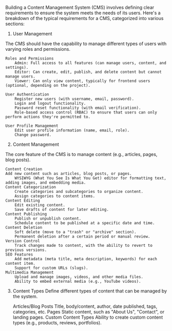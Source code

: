 Building a Content Management System (CMS) involves defining clear requirements to ensure the system meets the needs of its users. Here's a breakdown of the typical requirements for a CMS, categorized into various sections:
1. User Management

The CMS should have the capability to manage different types of users with varying roles and permissions.

    Roles and Permissions
        Admin: Full access to all features (can manage users, content, and settings).
        Editor: Can create, edit, publish, and delete content but cannot manage users.
        Viewer: Can only view content, typically for frontend users (optional, depending on the project).

    User Authentication
        Register new users (with username, email, password).
        Login and logout functionality.
        Password reset functionality (with email verification).
        Role-based access control (RBAC) to ensure that users can only perform actions they're permitted to.

    User Profile Management
        Edit user profile information (name, email, role).
        Change password.

2. Content Management

The core feature of the CMS is to manage content (e.g., articles, pages, blog posts).

    Content Creation
    Add new content such as articles, blog posts, or pages.
        WYSIWYG (What You See Is What You Get) editor for formatting text, adding images, and embedding media.
    Content Categorization
        Create categories and subcategories to organize content.
        Assign categories to content items.
    Content Editing
        Edit existing content.
        Save drafts of content for later editing.
    Content Publishing
        Publish or unpublish content.
        Schedule content to be published at a specific date and time.
    Content Deletion
        Soft delete (move to a "trash" or "archive" section).
        Permanent deletion after a certain period or manual review.
    Version Control
        Track changes made to content, with the ability to revert to previous versions.
    SEO Features
        Add metadata (meta title, meta description, keywords) for each content item.
        Support for custom URLs (slugs).
    Multimedia Management
        Upload and manage images, videos, and other media files.
        Ability to embed external media (e.g., YouTube videos).

3. Content Types
   Define different types of content that can be managed by the system.

    Articles/Blog Posts
        Title, body/content, author, date published, tags, categories, etc.
    Pages
        Static content, such as "About Us", "Contact", or landing pages.
    Custom Content Types
        Ability to create custom content types (e.g., products, reviews, portfolios).
